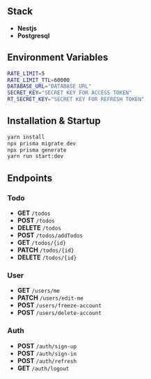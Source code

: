 ## Stack 
- **Nestjs**
- **Postgresql**

## Environment Variables
```bash
RATE_LIMIT=5
RATE_LIMIT_TTL=60000
DATABASE_URL="DATABASE URL" 
SECRET_KEY="SECRET KEY FOR ACCESS TOKEN" 
RT_SECRET_KEY="SECRET KEY FOR REFRESH TOKEN"
```
## Installation & Startup
 ```bash
yarn install
npx prisma migrate dev
npx prisma generate
yarn run start:dev
 ```

## Endpoints

### Todo
- **GET** `/todos`
- **POST** `/todos`
- **DELETE** `/todos`
- **POST** `/todos/addTodos`
- **GET** `/todos/{id}`
- **PATCH** `/todos/{id}`
- **DELETE** `/todos/{id}`

### User
- **GET** `/users/me`
- **PATCH** `/users/edit-me`
- **POST** `/users/freeze-account`
- **POST** `/users/delete-account`

### Auth
- **POST** `/auth/sign-up`
- **POST** `/auth/sign-in`
- **POST** `/auth/refresh`
- **GET** `/auth/logout`



